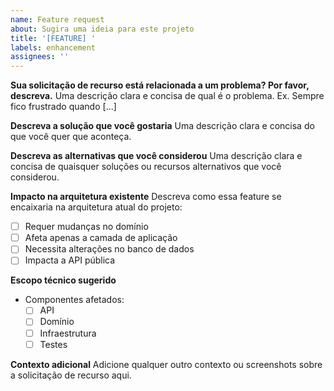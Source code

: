 ```yaml
---
name: Feature request
about: Sugira uma ideia para este projeto
title: '[FEATURE] '
labels: enhancement
assignees: ''
---
```


**Sua solicitação de recurso está relacionada a um problema? Por favor, descreva.**
Uma descrição clara e concisa de qual é o problema. Ex. Sempre fico frustrado quando [...]

**Descreva a solução que você gostaria**
Uma descrição clara e concisa do que você quer que aconteça.

**Descreva as alternativas que você considerou**
Uma descrição clara e concisa de quaisquer soluções ou recursos alternativos que você considerou.

**Impacto na arquitetura existente**
Descreva como essa feature se encaixaria na arquitetura atual do projeto:
- [ ] Requer mudanças no domínio
- [ ] Afeta apenas a camada de aplicação
- [ ] Necessita alterações no banco de dados
- [ ] Impacta a API pública

**Escopo técnico sugerido**
- Componentes afetados:
  - [ ] API
  - [ ] Domínio
  - [ ] Infraestrutura
  - [ ] Testes

**Contexto adicional**
Adicione qualquer outro contexto ou screenshots sobre a solicitação de recurso aqui. 